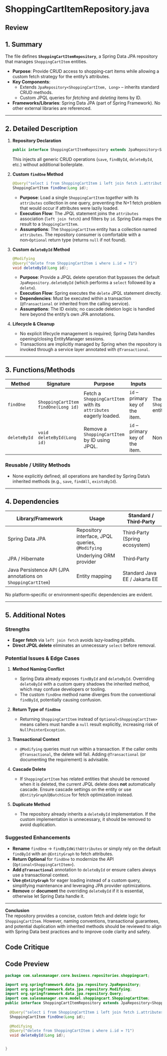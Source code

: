 # ShoppingCartItemRepository.java

## Review

## 1. Summary

The file defines **`ShoppingCartItemRepository`**, a Spring Data JPA repository that manages `ShoppingCartItem` entities.  
- **Purpose**: Provide CRUD access to shopping‑cart items while allowing a custom fetch strategy for the entity’s attributes.  
- **Key Components**:
  - Extends `JpaRepository<ShoppingCartItem, Long>` – inherits standard CRUD methods.
  - Custom JPQL queries for *fetching* and *deleting* items by ID.
- **Frameworks/Libraries**: Spring Data JPA (part of Spring Framework). No other external libraries are referenced.

---

## 2. Detailed Description

1. **Repository Declaration**  
   ```java
   public interface ShoppingCartItemRepository extends JpaRepository<ShoppingCartItem, Long>
   ```  
   This injects all generic CRUD operations (`save`, `findById`, `deleteById`, etc.) without additional boilerplate.

2. **Custom `findOne` Method**  
   ```java
   @Query("select i from ShoppingCartItem i left join fetch i.attributes ia where i.id = ?1")
   ShoppingCartItem findOne(Long id);
   ```  
   - **Purpose**: Load a single `ShoppingCartItem` *together* with its `attributes` collection in one query, preventing the N+1 fetch problem that would occur if attributes were lazily loaded.  
   - **Execution Flow**: The JPQL statement joins the `attributes` association (`left join fetch`) and filters by `id`. Spring Data maps the result to a `ShoppingCartItem`.  
   - **Assumptions**: The `ShoppingCartItem` entity has a collection named `attributes`. The repository consumer is comfortable with a non‑`Optional` return type (returns `null` if not found).

3. **Custom `deleteById` Method**  
   ```java
   @Modifying
   @Query("delete from ShoppingCartItem i where i.id = ?1")
   void deleteById(Long id);
   ```  
   - **Purpose**: Provide a JPQL delete operation that bypasses the default `JpaRepository.deleteById` (which performs a `select` followed by a `delete`).  
   - **Execution Flow**: Spring executes the `delete` JPQL statement directly.  
   - **Dependencies**: Must be executed within a transaction (`@Transactional` or inherited from the calling service).  
   - **Assumptions**: The ID exists; no cascade deletion logic is handled here beyond the entity’s own JPA annotations.

4. **Lifecycle & Cleanup**  
   - No explicit lifecycle management is required; Spring Data handles opening/closing EntityManager sessions.  
   - Transactions are implicitly managed by Spring when the repository is invoked through a service layer annotated with `@Transactional`.

---

## 3. Functions/Methods

| Method | Signature | Purpose | Inputs | Output | Side‑Effects |
|--------|-----------|---------|--------|--------|--------------|
| `findOne` | `ShoppingCartItem findOne(Long id)` | Fetch a `ShoppingCartItem` with its `attributes` eagerly loaded. | `id` – primary key of the item. | The `ShoppingCartItem` entity or `null`. | None; read‑only query. |
| `deleteById` | `void deleteById(Long id)` | Remove a `ShoppingCartItem` by ID using JPQL. | `id` – primary key of the item. | None. | Writes to the database; requires an active transaction. |

### Reusable / Utility Methods
- None explicitly defined; all operations are handled by Spring Data’s inherited methods (e.g., `save`, `findAll`, `existsById`).

---

## 4. Dependencies

| Library/Framework | Usage | Standard / Third‑Party |
|-------------------|-------|------------------------|
| Spring Data JPA | Repository interface, JPQL queries, `@Modifying` | Third‑Party (Spring ecosystem) |
| JPA / Hibernate | Underlying ORM provider | Third‑Party |
| Java Persistence API (JPA annotations on `ShoppingCartItem`) | Entity mapping | Standard Java EE / Jakarta EE |

No platform‑specific or environment‑specific dependencies are evident.

---

## 5. Additional Notes

### Strengths
- **Eager fetch** via `left join fetch` avoids lazy‑loading pitfalls.
- **Direct JPQL delete** eliminates an unnecessary `select` before removal.

### Potential Issues & Edge Cases
1. **Method Naming Conflict**  
   - Spring Data already exposes `findById` and `deleteById`. Overriding `deleteById` with a custom query shadows the inherited method, which may confuse developers or tooling.  
   - The custom `findOne` method name diverges from the conventional `findById`, potentially causing confusion.

2. **Return Type of `findOne`**  
   - Returning `ShoppingCartItem` instead of `Optional<ShoppingCartItem>` means callers must handle a `null` result explicitly, increasing risk of `NullPointerException`.

3. **Transactional Context**  
   - `@Modifying` queries must run within a transaction. If the caller omits `@Transactional`, the delete will fail. Adding `@Transactional` (or documenting the requirement) is advisable.

4. **Cascade Delete**  
   - If `ShoppingCartItem` has related entities that should be removed when it is deleted, the current JPQL delete does **not** automatically cascade. Ensure cascade settings on the entity or use `@EntityGraph`/`@BatchSize` for fetch optimization instead.

5. **Duplicate Method**  
   - The repository already inherits a `deleteById` implementation. If the custom implementation is unnecessary, it should be removed to avoid duplication.

### Suggested Enhancements
- **Rename** `findOne` → `findByIdWithAttributes` or simply rely on the default `findById` with an `@EntityGraph` to fetch attributes.
- **Return Optional** for `findOne` to modernize the API (`Optional<ShoppingCartItem>`).
- **Add `@Transactional`** annotation to `deleteById` or ensure callers always use a transactional context.
- **Use `@EntityGraph`** for eager loading instead of a custom query, simplifying maintenance and leveraging JPA provider optimizations.
- **Remove** or **document** the overriding `deleteById` if it is essential, otherwise let Spring Data handle it.

---

**Conclusion**  
The repository provides a concise, custom fetch and delete logic for `ShoppingCartItem`. However, naming conventions, transactional guarantees, and potential duplication with inherited methods should be reviewed to align with Spring Data best practices and to improve code clarity and safety.

## Code Critique



## Code Preview

```java
package com.salesmanager.core.business.repositories.shoppingcart;

import org.springframework.data.jpa.repository.JpaRepository;
import org.springframework.data.jpa.repository.Modifying;
import org.springframework.data.jpa.repository.Query;
import com.salesmanager.core.model.shoppingcart.ShoppingCartItem;
public interface ShoppingCartItemRepository extends JpaRepository<ShoppingCartItem, Long> {
  
  @Query("select i from ShoppingCartItem i left join fetch i.attributes ia where i.id = ?1")
  ShoppingCartItem findOne(Long id);
  
  @Modifying
  @Query("delete from ShoppingCartItem i where i.id = ?1")
  void deleteById(Long id);


}



```

